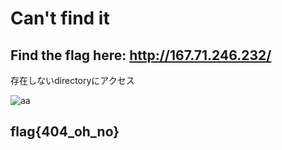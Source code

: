 # Can't find it

Find the flag here: http://167.71.246.232/
---

存在しないdirectoryにアクセス

![aa](https://github.com/xn16h7/CTF/blob/master/Tenable%20CTF%202021/img/%E2%91%A2.png)
## flag{404_oh_no}
